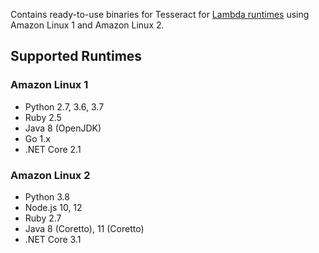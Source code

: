 Contains ready-to-use binaries for Tesseract for [Lambda runtimes](https://docs.aws.amazon.com/lambda/latest/dg/lambda-runtimes.html) using Amazon Linux 1 and Amazon Linux 2.

## Supported Runtimes

### Amazon Linux 1

- Python 2.7, 3.6, 3.7
- Ruby 2.5
- Java 8 (OpenJDK)
- Go 1.x
- .NET Core 2.1

### Amazon Linux 2

- Python 3.8
- Node.js 10, 12
- Ruby 2.7
- Java 8 (Coretto), 11 (Coretto)
- .NET Core 3.1